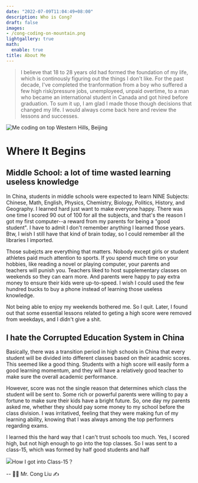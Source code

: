 ```yaml
---
date: "2022-07-09T11:04:49+08:00"
description: Who is Cong?
draft: false
images:
- /cong-coding-on-mountain.png
lightgallery: true
math:
  enable: true
title: About Me
---
```


> I believe that 18 to 28 years old had formed the foundation of my life, which is continously figuring out the things I don't like. For the past decade, I've completed the tranformation from a boy who suffered a few high risk/pressure jobs, unemployeed, unpaid overtime, to a man who became an international student in Canada and got hired before graduation. To sum it up, I am glad I made those though decisions that changed my life. I would always come back here and review the lessons and successes.

![Me coding on top Western Hills, Beijing](/images/cong-coding-on-mountain.png "Me coding on top Western Hills, Beijing")

# Where It Begins

## Middle School: a lot of time wasted learning useless knowledge

In China, students in middle schools were expected to learn NINE Subjects: Chinese, Math, English, Physics, Chemistry, Biology, Politics, History, and Geography. I learned hard just want to make everyone happy. There was one time I scored 90 out of 100 for all the subjects, and that's the reason I got my first computer--a reward from my parents for being a "good student". I have to admit I don't remember anything I learned those years. Btw, I wish I still have that kind of brain today, so I could remember all the libraries I imported.

Those subejcts are everything that matters. Nobody except girls or student athletes paid much attention to sports. If you spend much time on your hobbies, like reading a novel or playing computer, your parents and teachers will punish you. Teachers liked to host supplementary classes on weekends so they can earn more. And parents were happy to pay extra money to ensure their kids were up-to-speed. I wish I could used the few hundred bucks to buy a phone instead of learning those useless knowledge.

Not being able to enjoy my weekends bothered me. So I quit. Later, I found out that some essential lessons related to geting a high score were removed from weekdays, and I didn't give a shit.

## I hate the Corrupted Education System in China

Basically, there was a transition period in high schools in China that every student will be divided into different classes based on their acadmic scores. This seemed like a good thing. Students with a high score will easily form a good learning momentum, and they will have a relatively good teacher to make sure the overall academic performance.

However, score was not the single reason that determines which class the student will be sent to. Some rich or powerful parents were willing to pay a fortune to make sure their kids have a bright future. So, one day my parents asked me, whether they should pay some money to my school before the class division. I was irritatived, feeling that they were making fun of my learning ability, knowing that I was always among the top performers regarding exams.

I learned this the hard way that I can't trust schools too much. Yes, I scored high, but not high enough to go into the top classes. So I was sent to a class-15, which was formed by half good students and half

![How I got into Class-15？](/images/how-i-got-into-class-15.png "How I got into Class-15？")

-- :man_technologist: Mr. Cong Liu :writing_hand:
